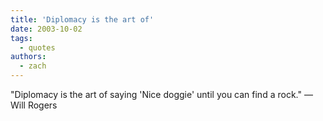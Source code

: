 ```yaml
---
title: 'Diplomacy is the art of'
date: 2003-10-02
tags:
  - quotes
authors:
  - zach
---
```


"Diplomacy is the art of saying 'Nice doggie' until you can find a rock."
— Will Rogers

